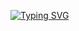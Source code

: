 [![Typing SVG](https://readme-typing-svg.demolab.com?font=Fira+Code&pause=1000&color=000000&random=false&width=435&lines=I+love+Hacking+(1337)+)](https://git.io/typing-svg)
